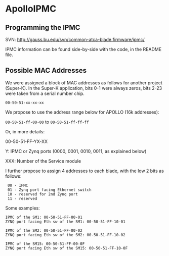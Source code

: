 # ApolloIPMC

## Programming the IPMC

SVN: http://gauss.bu.edu/svn/common-atca-blade.firmware/ipmc/

IPMC information can be found side-by-side with the code, in the README file.

## Possible MAC Addresses

We were assigned a block of MAC addresses as follows for another project (Super-K).  In the Super-K application, bits 0-1 were always zeros, bits 2-23 were taken from a serial number chip.

`00-50-51-xx-xx-xx`

We propose to use the address range below for APOLLO (16k addresses):

`00-50-51-ff-00-00` to `00-50-51-ff-ff-ff`

Or, in more details:

00-50-51-FF-YX-XX

Y: IPMC or Zynq ports (0000, 0001, 0010, 0011, as explained below)

XXX: Number of the Service module

I further propose to assign 4 addresses to each blade, with the low 2 bits as follows:

```
 00 - IPMC
 01 - Zynq port facing Ethernet switch
 10 - reserved for 2nd Zynq port
 11 - reserved
```

Some examples:

```
IPMC of the SM1: 00-50-51-FF-00-01
ZYNQ port facing Eth sw of the SM1: 00-50-51-FF-10-01
```

```
IPMC of the SM2: 00-50-51-FF-00-02
ZYNQ port facing Eth sw of the SM2: 00-50-51-FF-10-02
```

```
IPMC of the SM15: 00-50-51-FF-00-0F
ZYNQ port facing Eth sw of the SM15: 00-50-51-FF-10-0F
```


